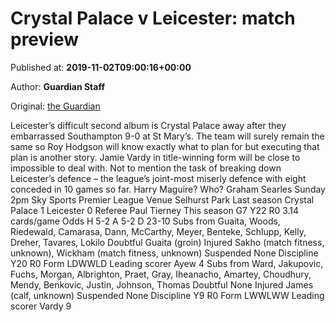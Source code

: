 
# Crystal Palace v Leicester: match preview

Published at: **2019-11-02T09:00:16+00:00**

Author: **Guardian Staff**

Original: [the Guardian](https://www.theguardian.com/football/2019/nov/02/crystal-palace-leicester-match-premier-league)

Leicester’s difficult second album is Crystal Palace away after they embarrassed Southampton 9-0 at St Mary’s. The team will surely remain the same so Roy Hodgson will know exactly what to plan for but executing that plan is another story. Jamie Vardy in title-winning form will be close to impossible to deal with. Not to mention the task of breaking down Leicester’s defence – the league’s joint-most miserly defence with eight conceded in 10 games so far. Harry Maguire? Who? Graham Searles
Sunday 2pm Sky Sports Premier League
Venue Selhurst Park
Last season Crystal Palace 1 Leicester 0
Referee Paul Tierney
This season G7 Y22 R0 3.14 cards/game
Odds H 5-2 A 5-2 D 23-10
Subs from Guaita, Woods, Riedewald, Camarasa, Dann, McCarthy, Meyer, Benteke, Schlupp, Kelly, Dreher, Tavares, Lokilo
Doubtful Guaita (groin)
Injured Sakho (match fitness, unknown), Wickham (match fitness, unknown)
Suspended None
Discipline Y20 R0
Form LDWWLD
Leading scorer Ayew 4
Subs from Ward, Jakupovic, Fuchs, Morgan, Albrighton, Praet, Gray, Iheanacho, Amartey, Choudhury, Mendy, Benkovic, Justin, Johnson, Thomas
Doubtful None
Injured James (calf, unknown)
Suspended None
Discipline Y9 R0
Form LWWLWW
Leading scorer Vardy 9
